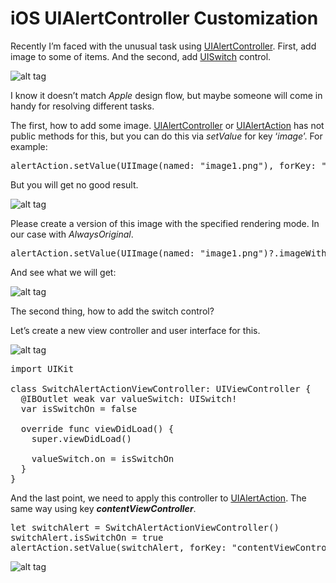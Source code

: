 # iOS UIAlertController Customization

Recently I’m faced with the unusual task using <a href="https://developer.apple.com/library/ios/documentation/UIKit/Reference/UIAlertController_class/">UIAlertController</a>. First, add image to some of items. And the second, add <a href="https://developer.apple.com/library/ios/documentation/UIKit/Reference/UISwitch_Class/">UISwitch</a> control.

![alt tag](https://raw.github.com/maximbilan/UIAlertController-Customization/master/img/1.png)

I know it doesn’t matсh <i>Apple</i> design flow, but maybe someone will come in handy for resolving different tasks.

The first, how to add some image. <a href="https://developer.apple.com/library/ios/documentation/UIKit/Reference/UIAlertController_class/">UIAlertController</a> or <a href="https://developer.apple.com/library/ios/documentation/UIKit/Reference/UIAlertAction_Class/">UIAlertAction</a> has not public methods for this, but you can do this via <i>setValue</i> for key ‘<i>image</i>’. For example:

<pre>
alertAction.setValue(UIImage(named: "image1.png"), forKey: "image")
</pre>

But you will get no good result.

![alt tag](https://raw.github.com/maximbilan/UIAlertController-Customization/master/img/2.png)

Please create a version of this image with the specified rendering mode. In our case with <i>AlwaysOriginal</i>.

<pre>
alertAction.setValue(UIImage(named: "image1.png")?.imageWithRenderingMode(UIImageRenderingMode.AlwaysOriginal), forKey: "image")
</pre>

And see what we will get:

![alt tag](https://raw.github.com/maximbilan/UIAlertController-Customization/master/img/3.png)

The second thing, how to add the switch control? 

Let’s create a new view controller and user interface for this.

![alt tag](https://raw.github.com/maximbilan/UIAlertController-Customization/master/img/4.png)

<pre>
import UIKit

class SwitchAlertActionViewController: UIViewController {
  @IBOutlet weak var valueSwitch: UISwitch!
  var isSwitchOn = false
 
  override func viewDidLoad() {
    super.viewDidLoad()

    valueSwitch.on = isSwitchOn
  }
}
</pre>

And the last point, we need to apply this controller to <a href="https://developer.apple.com/library/ios/documentation/UIKit/Reference/UIAlertAction_Class/">UIAlertAction</a>. The same way using key <b><i>contentViewController</i></b>.

<pre>
let switchAlert = SwitchAlertActionViewController()
switchAlert.isSwitchOn = true
alertAction.setValue(switchAlert, forKey: "contentViewController")
</pre>

![alt tag](https://raw.github.com/maximbilan/UIAlertController-Customization/master/img/5.png)
